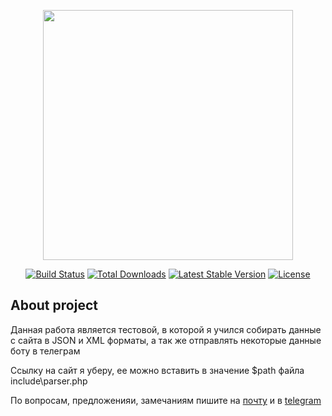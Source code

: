 <p align="center"><a href="https://laravel.com" target="_blank"><img src="https://raw.githubusercontent.com/laravel/art/master/logo-lockup/5%20SVG/2%20CMYK/1%20Full%20Color/laravel-logolockup-cmyk-red.svg" width="400"></a></p>

<p align="center">
<a href="https://travis-ci.org/laravel/framework"><img src="https://travis-ci.org/laravel/framework.svg" alt="Build Status"></a>
<a href="https://packagist.org/packages/laravel/framework"><img src="https://img.shields.io/packagist/dt/laravel/framework" alt="Total Downloads"></a>
<a href="https://packagist.org/packages/laravel/framework"><img src="https://img.shields.io/packagist/v/laravel/framework" alt="Latest Stable Version"></a>
<a href="https://packagist.org/packages/laravel/framework"><img src="https://img.shields.io/packagist/l/laravel/framework" alt="License"></a>
</p>

## About project

Данная работа является тестовой, в которой я учился собирать данные с сайта в JSON и XML форматы, а так же отправлять некоторые данные боту в телеграм

Ссылку на сайт я уберу, ее можно вставить в значение $path файла include\parser.php

По вопросам, предложенияи, замечаниям пишите на [почту](mailto:my.test.laravel.message@gmail.com) и в [telegram](https://t.me/uuviuu)



